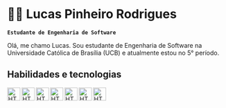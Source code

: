 # 👨‍💻 Lucas Pinheiro Rodrigues

**`Estudante de Engenharia de Software`** 

Olá, me chamo Lucas. Sou estudante de Engenharia de Software na Universidade Católica de Brasília (UCB) e atualmente estou no 5° período.

## Habilidades e tecnologias

<img 
  align="left"
  alt="HTML"
  title="HTML"
  width="30px"
  style="´padding-right: 10px"
  src="https://cdn.jsdelivr.net/gh/devicons/devicon@latest/icons/html5/html5-original.svg" 
/>

<img 
  align="left"
  alt="HTML"
  title="HTML"
  width="30px"
  style="´padding-right: 10px"
  src="https://cdn.jsdelivr.net/gh/devicons/devicon@latest/icons/css3/css3-original.svg" 
/>

<img 
  align="left"
  alt="HTML"
  title="HTML"
  width="30px"
  style="´padding-right: 10px"
  src="https://cdn.jsdelivr.net/gh/devicons/devicon@latest/icons/tailwindcss/tailwindcss-original.svg"
/>

<img 
  align="left"
  alt="HTML"
  title="HTML"
  width="30px"
  style="´padding-right: 10px"
  src="https://cdn.jsdelivr.net/gh/devicons/devicon@latest/icons/javascript/javascript-original.svg" 
/>

<img 
  align="left"
  alt="HTML"
  title="HTML"
  width="30px"
  style="´padding-right: 10px"
  src="https://cdn.jsdelivr.net/gh/devicons/devicon@latest/icons/python/python-original.svg"
/>

<img 
  align="left"
  alt="HTML"
  title="HTML"
  width="30px"
  style="´padding-right: 10px"
  src="https://cdn.jsdelivr.net/gh/devicons/devicon@latest/icons/mysql/mysql-original.svg"
/>

<img 
  align="left"
  alt="HTML"
  title="HTML"
  width="30px"
  style="´padding-right: 10px"
  src="https://cdn.jsdelivr.net/gh/devicons/devicon@latest/icons/git/git-original.svg"
/>
          
          
          
<!--
**lucaspinheiror/lucaspinheiror** is a ✨ _special_ ✨ repository because its `README.md` (this file) appears on your GitHub profile.

Here are some ideas to get you started:

- 🔭 I’m currently working on ...
- 🌱 I’m currently learning ...
- 👯 I’m looking to collaborate on ...
- 🤔 I’m looking for help with ...
- 💬 Ask me about ...
- 📫 How to reach me: ...
- 😄 Pronouns: ...
- ⚡ Fun fact: ...
-->
